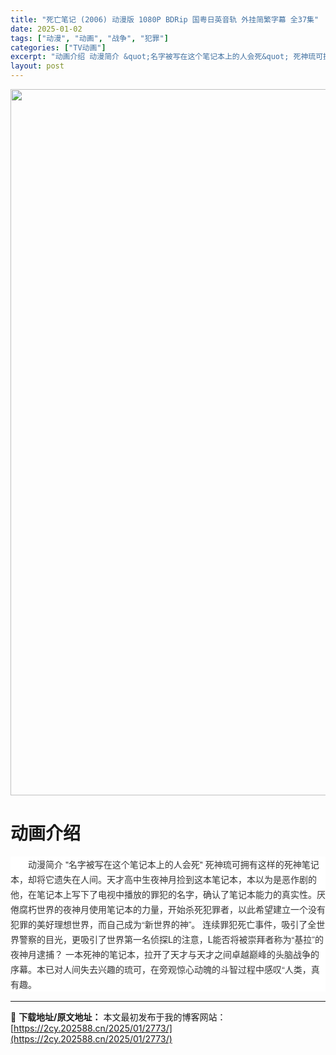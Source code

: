 ```yaml
---
title: "死亡笔记 (2006) 动漫版 1080P BDRip 国粤日英音轨 外挂简繁字幕 全37集"
date: 2025-01-02
tags: ["动漫", "动画", "战争", "犯罪"]
categories: ["TV动画"]
excerpt: "动画介绍 动漫简介 &quot;名字被写在这个笔记本上的人会死&quot; 死神琉可拥有这样的死神笔记本，却将它遗失在人间。天才高中生夜神月捡到这本笔记本，本以为是恶作剧的他，在笔记本上写下了电视中播放的罪犯的名字，确认了笔记本能力的真实性。厌倦腐朽世界的夜神月使用笔记本的力量，开始杀死犯罪者，以此希望建立一个没有犯罪&hellip;"
layout: post
---
```


<img class="aligncenter size-full wp-image-2915" src="https://2cy.202588.cn/wp-content/uploads/2025/01/2025010210132789.webp" alt="" width="762" height="1130" />
<h1 style="white-space: normal; text-align: left;">动画介绍</h1>
<div style="white-space: normal; overflow-wrap: break-word; color: #333333; margin-bottom: 15px; text-indent: 2em; line-height: 24px; zoom: 1; font-family: 'Helvetica Neue', Helvetica, Arial, 'PingFang SC', 'Hiragino Sans GB', 'Microsoft YaHei', 'WenQuanYi Micro Hei', sans-serif; background-color: #ffffff; text-align: left;" data-pid="5">
<div style="overflow-wrap: break-word; margin-bottom: 15px; text-indent: 2em; line-height: 24px; zoom: 1; text-align: left;" data-pid="4">
<div style="overflow-wrap: break-word; margin-bottom: 15px; text-indent: 2em; line-height: 24px; zoom: 1; text-align: left;" data-pid="12">
<div style="overflow-wrap: break-word; margin-bottom: 15px; text-indent: 2em; line-height: 24px; zoom: 1; text-align: left;" data-pid="3">
<div style="overflow-wrap: break-word; color: #333333; margin-bottom: 15px; text-indent: 28px; line-height: 24px; zoom: 1; font-family: 'Helvetica Neue', Helvetica, Arial, 'PingFang SC', 'Hiragino Sans GB', 'Microsoft YaHei', 'WenQuanYi Micro Hei', sans-serif; white-space: normal; background-color: #ffffff; text-align: left;" data-pid="1">动漫简介 "名字被写在这个笔记本上的人会死" 死神琉可拥有这样的死神笔记本，却将它遗失在人间。天才高中生夜神月捡到这本笔记本，本以为是恶作剧的他，在笔记本上写下了电视中播放的罪犯的名字，确认了笔记本能力的真实性。厌倦腐朽世界的夜神月使用笔记本的力量，开始杀死犯罪者，以此希望建立一个没有犯罪的美好理想世界，而自己成为“新世界的神”。 连续罪犯死亡事件，吸引了全世界警察的目光，更吸引了世界第一名侦探L的注意，L能否将被崇拜者称为“基拉”的夜神月逮捕？ 一本死神的笔记本，拉开了天才与天才之间卓越巅峰的头脑战争的序幕。本已对人间失去兴趣的琉可，在旁观惊心动魄的斗智过程中感叹“人类，真有趣。</div>
</div>
</div>
</div>
</div>

---
📖 **下载地址/原文地址：** 本文最初发布于我的博客网站：[https://2cy.202588.cn/2025/01/2773/](https://2cy.202588.cn/2025/01/2773/)
